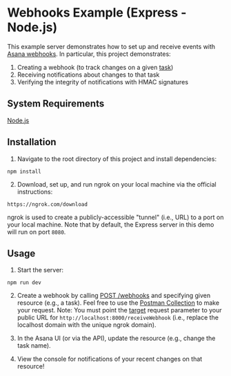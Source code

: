 # Webhooks Example (Express - Node.js)

This example server demonstrates how to set up and receive events with [Asana webhooks](https://developers.asana.com/docs/webhooks). In particular, this project demonstrates:

1. Creating a webhook (to track changes on a given [task](https://developers.asana.com/docs/tasks))
2. Receiving notifications about changes to that task
3. Verifying the integrity of notifications with HMAC signatures

## System Requirements

[Node.js](https://nodejs.org/)

## Installation

1. Navigate to the root directory of this project and install dependencies:

```
npm install
```

2. Download, set up, and run ngrok on your local machine via the official instructions:

```
https://ngrok.com/download
```

ngrok is used to create a publicly-accessible "tunnel" (i.e., URL) to a port on your local machine. Note that by default, the Express server in this demo will run on port `8080`.

## Usage

1. Start the server:

```
npm run dev
```

2. Create a webhook by calling [POST /webhooks](https://developers.asana.com/docs/establish-a-webhook) and specifying given resource (e.g., a task). Feel free to use the [Postman Collection](https://developers.asana.com/docs/using-postman) to make your request. Note: You must point the [target](https://developers.asana.com/docs/webhook) request parameter to your public URL for `http://localhost:8000/receiveWebhook` (i.e., replace the localhost domain with the unique ngrok domain).

3. In the Asana UI (or via the API), update the resource (e.g., change the task name).

4. View the console for notifications of your recent changes on that resource!
